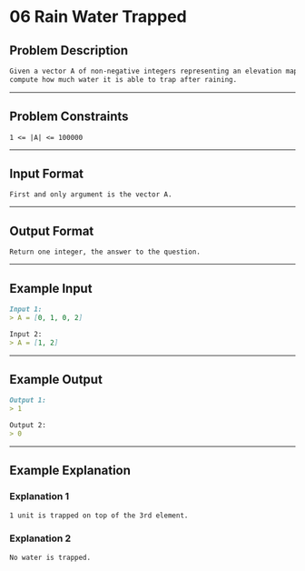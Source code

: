 # 06 Rain Water Trapped

## Problem Description

```markdown
Given a vector A of non-negative integers representing an elevation map where the width of each bar is 1, 
compute how much water it is able to trap after raining.
```

---
## Problem Constraints

```
1 <= |A| <= 100000
```

---
## Input Format

```
First and only argument is the vector A.
```

---
## Output Format

```
Return one integer, the answer to the question.
```

---
## Example Input

```markdown
Input 1:
> A = [0, 1, 0, 2]

Input 2:
> A = [1, 2]
```

---
## Example Output

```markdown
Output 1:
> 1

Output 2:
> 0
```

---
## Example Explanation

### Explanation 1

```markdown
1 unit is trapped on top of the 3rd element.
```

### Explanation 2

```markdown
No water is trapped.
```